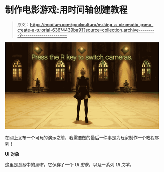 # 制作电影游戏:用时间轴创建教程

> 原文：<https://medium.com/geekculture/making-a-cinematic-game-create-a-tutorial-63674439ba93?source=collection_archive---------9----------------------->

![](img/0f912e3e66f3f09922aa333c08f455ae.png)

在网上发布一个可玩的演示之前，我需要做的最后一件事是为玩家制作一个教程序列！

**UI 对象**

这里是*层级*中的*画布*，它保存了一个 *UI 图像*，以及一系列 *UI 文本*。